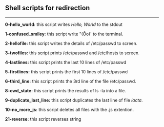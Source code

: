 ## Shell scripts for redirection
---  

__0-hello_world:__ this script writes _Hello, World_ to the stdout
  
__1-confused_smiley:__ this script write "(Ôo)' to the terminal.  

__2-hellofile:__ this script writes the details of /etc/passwd to screen.  

__3-twofiles:__ this script prints /etc/passwd and /etc/hosts to screen.  

__4-lastlines:__ this script prints the last 10 lines of /etc/passwd  

__5-firstlines:__ this script prints the first 10 lines of /etc/passwd  

__6-third_line:__ this script prints the 3rd line of the file /etc/passwd.  

__8-cwd_state:__ this script prints the results of ls -la into a file.  

__9-duplicate_last_line:__ this script duplicates the last line of file _iacta_.  

__10-no_more_js:__ this script deletes all files with the .js extention.  

__21-reverse:__ this script reverses string
